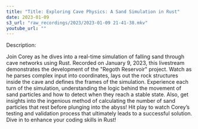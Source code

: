 ```yaml
---
title: "Title: Exploring Cave Physics: A Sand Simulation in Rust"
date: 2023-01-09
s3_url: "raw_recordings/2023/2023-01-09 21-41-38.mkv"
youtube_url: ""
---
```


Description:

Join Corey as he dives into a real-time simulation of falling sand through cave networks using Rust. Recorded on January 9, 2023, this livestream demonstrates the development of the "Regoth Reservoir" project. Watch as he parses complex input into coordinates, lays out the rock structures inside the cave and defines the frames of the simulation. Experience each turn of the simulation, understanding the logic behind the movement of sand particles and how to detect when they reach a stable state. Also, get insights into the ingenious method of calculating the number of sand particles that rest before plunging into the abyss! Hit play to watch Corey’s testing and validation process that ultimately leads to a successful solution. Dive in to enhance your coding skills in Rust!
